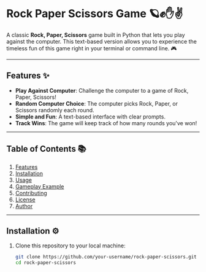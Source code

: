 # Rock Paper Scissors Game 🪐✊✋✌️  

A classic **Rock, Paper, Scissors** game built in Python that lets you play against the computer. This text-based version allows you to experience the timeless fun of this game right in your terminal or command line. 🎮  

---

## Features ✨  
- **Play Against Computer**: Challenge the computer to a game of Rock, Paper, Scissors!  
- **Random Computer Choice**: The computer picks Rock, Paper, or Scissors randomly each round.  
- **Simple and Fun**: A text-based interface with clear prompts.  
- **Track Wins**: The game will keep track of how many rounds you've won!  

---

## Table of Contents 📚  
1. [Features](#features)  
2. [Installation](#installation)  
3. [Usage](#usage)  
4. [Gameplay Example](#gameplay-example)  
5. [Contributing](#contributing)  
6. [License](#license)  
7. [Author](#author)

---

## Installation ⚙️  

1. Clone this repository to your local machine:  
   ```bash
   git clone https://github.com/your-username/rock-paper-scissors.git
   cd rock-paper-scissors
